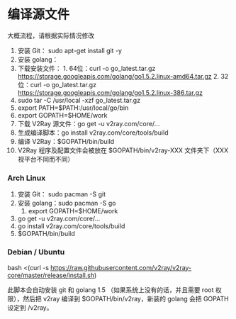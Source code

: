 # 编译源文件

大概流程，请根据实际情况修改

1. 安装 Git： sudo apt-get install git -y
2. 安装 golang：
  1. 下载安装文件：
    1. 64位：curl -o go_latest.tar.gz https://storage.googleapis.com/golang/go1.5.2.linux-amd64.tar.gz
    2. 32位：curl -o go_latest.tar.gz https://storage.googleapis.com/golang/go1.5.2.linux-386.tar.gz
  2. sudo tar -C /usr/local -xzf go_latest.tar.gz
  3. export PATH=$PATH:/usr/local/go/bin
  4. export GOPATH=$HOME/work
3. 下载 V2Ray 源文件：go get -u v2ray.com/core/...
4. 生成编译脚本：go install v2ray.com/core/tools/build
5. 编译 V2Ray：$GOPATH/bin/build
6. V2Ray 程序及配置文件会被放在 $GOPATH/bin/v2ray-XXX 文件夹下（XXX 视平台不同而不同）

### Arch Linux
1. 安装 Git： sudo pacman -S git
2. 安装 golang：sudo pacman -S go
   1. export GOPATH=$HOME/work
3. go get -u v2ray.com/core/...
4. go install v2ray.com/core/tools/build
5. $GOPATH/bin/build

### Debian / Ubuntu
bash <(curl -s https://raw.githubusercontent.com/v2ray/v2ray-core/master/release/install.sh)

此脚本会自动安装 git 和 golang 1.5 （如果系统上没有的话，并且需要 root 权限），然后把 v2ray 编译到 $GOPATH/bin/v2ray，新装的 golang 会把 GOPATH 设定到 /v2ray。
